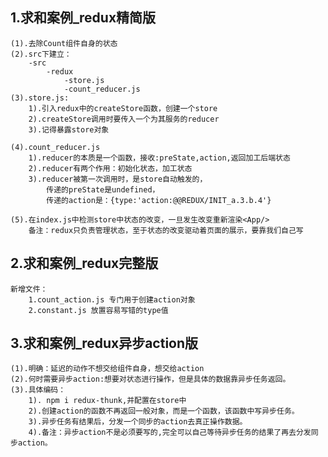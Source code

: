 ## 1.求和案例_redux精简版
    (1).去除Count组件自身的状态
    (2).src下建立：
        -src
            -redux
                -store.js
                -count_reducer.js
    (3).store.js:
        1).引入redux中的createStore函数，创建一个store
        2).createStore调用时要传入一个为其服务的reducer
        3).记得暴露store对象

    (4).count_reducer.js
        1).reducer的本质是一个函数，接收:preState,action,返回加工后端状态
        2).reducer有两个作用：初始化状态，加工状态
        3).reducer被第一次调用时，是store自动触发的，
            传递的preState是undefined，
            传递的action是：{type:'action:@@REDUX/INIT_a.3.b.4'}

    (5).在index.js中检测store中状态的改变，一旦发生改变重新渲染<App/>
        备注：redux只负责管理状态，至于状态的改变驱动着页面的展示，要靠我们自己写



## 2.求和案例_redux完整版
    新增文件：
        1.count_action.js 专门用于创建action对象
        2.constant.js 放置容易写错的type值
## 3.求和案例_redux异步action版
    (1).明确：延迟的动作不想交给组件自身，想交给action
    (2).何时需要异步action:想要对状态进行操作，但是具体的数据靠异步任务返回。
    (3).具体编码：
        1). npm i redux-thunk,并配置在store中
        2).创建action的函数不再返回一般对象，而是一个函数，该函数中写异步任务。
        3).异步任务有结果后，分发一个同步的action去真正操作数据。
        4).备注：异步action不是必须要写的,完全可以自己等待异步任务的结果了再去分发同步action。
